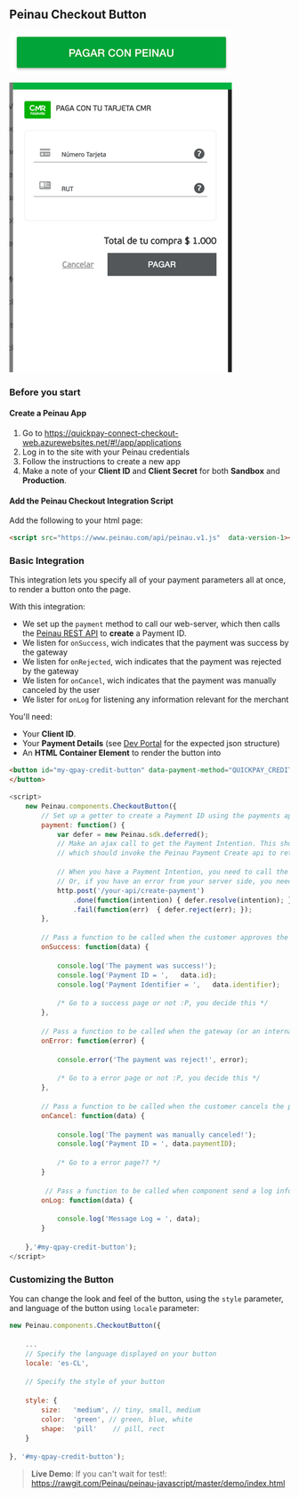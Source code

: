 ## Peinau Checkout Button

![Peinau Button](./images/sdk-button-0.png)

![Peinau Checkout](./images/sdk-checkout-0.png)

### Before you start

#### Create a Peinau App

1. Go to https://quickpay-connect-checkout-web.azurewebsites.net/#!/app/applications
2. Log in to the site with your Peinau credentials
3. Follow the instructions to create a new app
4. Make a note of your **Client ID** and **Client Secret** for both **Sandbox** and **Production**.

#### Add the Peinau Checkout Integration Script

Add the following to your html page:

```html
<script src="https://www.peinau.com/api/peinau.v1.js"  data-version-1></script>
```
### Basic Integration

This integration lets you specify all of your payment parameters all at once, to render a button onto the page.


With this integration:
- We set up the `payment` method to call our web-server, which then calls the [Peinau REST API](./../rest-api/introduction.md) to **create** a Payment ID.
- We listen for `onSuccess`, wich indicates that the payment was success by the gateway
- We listen for `onRejected`, wich indicates that the payment was rejected by the gateway
- We listen for `onCancel`, wich indicates that the payment was manually canceled by the user
- We lister for `onLog` for listening any information relevant for the merchant

You'll need:
- Your **Client ID**.
- Your **Payment Details** (see [Dev Portal](https://quickpay-connect-checkout-web.azurewebsites.net/#!/docs/api-docs/express-checkout/payments/create-intention) for the expected json structure)
- An **HTML Container Element** to render the button into

```html
<button id="my-qpay-credit-button" data-payment-method="QUICKPAY_CREDIT">
</button>
```

```javascript
<script>
    new Peinau.components.CheckoutButton({
        // Set up a getter to create a Payment ID using the payments api, on your server side:
        payment: function() {
            var defer = new Peinau.sdk.deferred();
            // Make an ajax call to get the Payment Intention. This should call your back-end,
            // which should invoke the Peinau Payment Create api to retrieve the Payment Intention.

            // When you have a Payment Intention, you need to call the `resolve` method, e.g `resolve(intention)`
            // Or, if you have an error from your server side, you need to call `reject`, e.g. `reject(err)`
            http.post('/your-api/create-payment')
                .done(function(intention) { defer.resolve(intention); })
                .fail(function(err)  { defer.reject(err); });            
        },

        // Pass a function to be called when the customer approves the payment
        onSuccess: function(data) {

            console.log('The payment was success!');
            console.log('Payment ID = ',   data.id);
            console.log('Payment Identifier = ',   data.identifier);

            /* Go to a success page or not :P, you decide this */
        },

        // Pass a function to be called when the gateway (or an internal error) reject the payment
        onError: function(error) {

            console.error('The payment was reject!', error);

            /* Go to a error page or not :P, you decide this */
        },

        // Pass a function to be called when the customer cancels the payment
        onCancel: function(data) {

            console.log('The payment was manually canceled!');
            console.log('Payment ID = ', data.paymentID);

            /* Go to a error page?? */
        }

         // Pass a function to be called when component send a log info
        onLog: function(data) { 

            console.log('Message Log = ', data);
        }

    },'#my-qpay-credit-button');
</script>
```

### Customizing the Button

You can change the look and feel of the button, using the `style` parameter, and language of the button using `locale` parameter:

```javascript
new Peinau.components.CheckoutButton({

    ...
    // Specify the language displayed on your button
    locale: 'es-CL',

    // Specify the style of your button

    style: {
        size:   'medium', // tiny, small, medium
        color:  'green', // green, blue, white
        shape:  'pill'    // pill, rect
    }

}, '#my-qpay-credit-button');
```

> **Live Demo**: 
> If you can't wait for test!: 
> https://rawgit.com/Peinau/peinau-javascript/master/demo/index.html